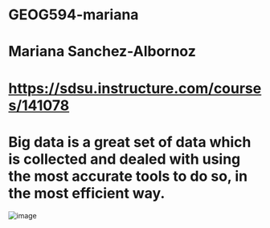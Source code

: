 # GEOG594-mariana
# Mariana Sanchez-Albornoz
# https://sdsu.instructure.com/courses/141078
# Big data is a great set  of data which is collected and dealed with using the most accurate tools to do so, in the most efficient way.
![image](https://github.com/mariana-sap/GEOG594-mariana/assets/143567063/37433a4e-e7c4-4da6-a166-457506fb066e)
